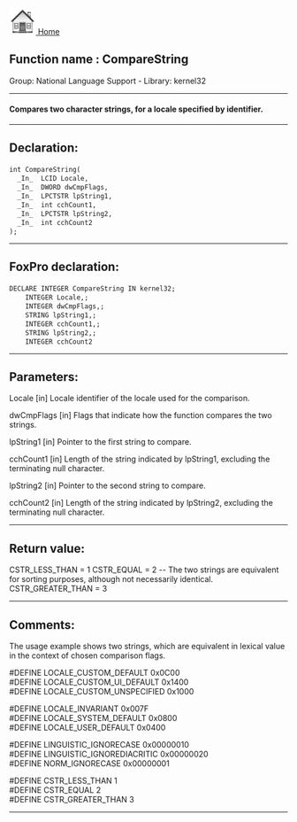 [<img src="../../images/home.png"> Home ](https://github.com/VFPX/Win32API)  

## Function name : CompareString
Group: National Language Support - Library: kernel32    
***  


#### Compares two character strings, for a locale specified by identifier.
***  


## Declaration:
```foxpro  
int CompareString(
  _In_  LCID Locale,
  _In_  DWORD dwCmpFlags,
  _In_  LPCTSTR lpString1,
  _In_  int cchCount1,
  _In_  LPCTSTR lpString2,
  _In_  int cchCount2
);  
```  
***  


## FoxPro declaration:
```foxpro  
DECLARE INTEGER CompareString IN kernel32;
	INTEGER Locale,;
	INTEGER dwCmpFlags,;
	STRING lpString1,;
	INTEGER cchCount1,;
	STRING lpString2,;
	INTEGER cchCount2  
```  
***  


## Parameters:
Locale [in]
Locale identifier of the locale used for the comparison.

dwCmpFlags [in]
Flags that indicate how the function compares the two strings.

lpString1 [in]
Pointer to the first string to compare.

cchCount1 [in]
Length of the string indicated by lpString1, excluding the terminating null character.

lpString2 [in]
Pointer to the second string to compare.

cchCount2 [in]
Length of the string indicated by lpString2, excluding the terminating null character.  
***  


## Return value:
CSTR_LESS_THAN = 1
CSTR_EQUAL = 2 -- The two strings are equivalent for sorting purposes, although not necessarily identical.
CSTR_GREATER_THAN = 3  
***  


## Comments:
The usage example shows two strings, which are equivalent in lexical value in the context of chosen comparison flags.  
  
#DEFINE LOCALE_CUSTOM_DEFAULT 0x0C00  
#DEFINE LOCALE_CUSTOM_UI_DEFAULT 0x1400  
#DEFINE LOCALE_CUSTOM_UNSPECIFIED 0x1000  
  
#DEFINE LOCALE_INVARIANT 0x007F  
#DEFINE LOCALE_SYSTEM_DEFAULT 0x0800  
#DEFINE LOCALE_USER_DEFAULT 0x0400  
  
#DEFINE LINGUISTIC_IGNORECASE 0x00000010  
#DEFINE LINGUISTIC_IGNOREDIACRITIC 0x00000020  
#DEFINE NORM_IGNORECASE 0x00000001  
  
#DEFINE CSTR_LESS_THAN 1  
#DEFINE CSTR_EQUAL 2  
#DEFINE CSTR_GREATER_THAN 3  
  
***  

